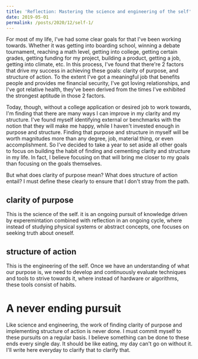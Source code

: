 ```yaml
---
title: 'Reflection: Mastering the science and engineering of the self'
date: 2019-05-01
permalink: /posts/2020/12/self-1/
---
```


For most of my life, I've had some clear goals for that I've been working towards. Whether it was getting into boarding school, winning a debate tournament, reaching a math level, getting into college, getting certain grades, getting funding for my project, building a product, getting a job, getting into climate, etc. In this process, I've found that there're 2 factors that drive my success in achieving these goals: clarity of purpose, and structure of action. To the extent I've got a
meaningful job that benefits people and provides me financial security, I've got loving relationships, and I've got relative health, they've been derived from the times I've exhibited the strongest aptitude in those 2 factors. 

Today, though, without a college application or desired job to work towards, I'm finding that there are many ways I can improve in my clarity and my structure. I've found myself identifying external or benchmarks with the notion that they will make me happy, while I haven't invested enough in purpose and structure. Finding that purpose and structure in myself will be worth magnitudes more than any degree, job, material thing, or even accomplishment. So I've decided to take a year to set aside
all other goals to focus on building the habit of finding and cementing clarity and structure in my life. In fact, I believe focusing on that will bring me closer to my goals than focusing on the goals themselves. 

But what does clarity of purpose mean? What does structure of action entail? I must define these clearly to ensure that I don't stray from the path. 

## clarity of purpose

This is the science of the self. it is an ongoing pursuit of knowledge driven by experemintation combined with reflection in an ongoing cycle, where instead of studying physical systems or abstract concepts, one focuses on seeking truth about oneself. 

## structure of action

This is the engineering of the self. Once we have an understanding of what our purpose is, we need to develop and continuously evaluate techniques and tools to strive towards it, where instead of hardware or algorithms, these tools consist of habits. 

# A never ending pursuit

Like science and engineering, the work of finding clarity of purpose and implementing structure of action is never done. I must commit myself to these pursuits on a regular basis. I believe something can be done to these ends every single day. It should be like eating, my day can't go on without it. I'll write here everyday to clarify that to clarify that. 
